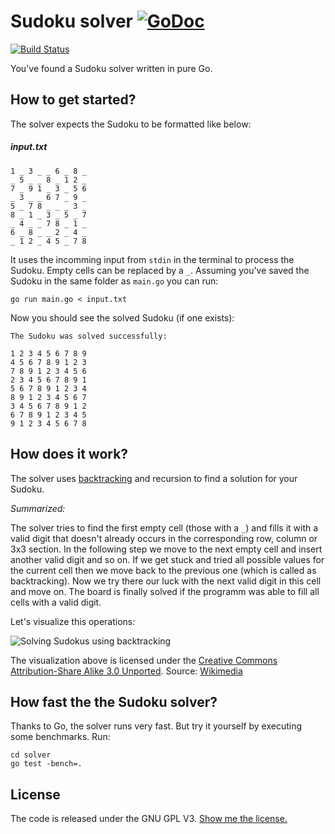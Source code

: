 # Sudoku solver [![GoDoc](https://godoc.org/github.com/digitalcraftsman/sudoku/solver?status.svg)](https://godoc.org/github.com/digitalcraftsman/sudoku/solver)
[![Build Status](https://travis-ci.org/yogesh-desai/sudoku.svg?branch=master)](https://travis-ci.org/yogesh-desai/sudoku)

You've found a Sudoku solver written in pure Go.

## How to get started?

The solver expects the Sudoku to be formatted like below:

##### input.txt

    1 _ 3 _ _ 6 _ 8 _
    _ 5 _ _ 8 _ 1 2 _
    7 _ 9 1 _ 3 _ 5 6
    _ 3 _ _ 6 7 _ 9 _
    5 _ 7 8 _ _ _ 3 _
    8 _ 1 _ 3 _ 5 _ 7
    _ 4 _ _ 7 8 _ 1 _
    6 _ 8 _ _ 2 _ 4 _
    _ 1 2 _ 4 5 _ 7 8 

It uses the incomming input from `stdin` in the terminal to process the Sudoku. Empty cells can be replaced by a `_`. Assuming you've saved the Sudoku in the same folder as `main.go` you can run:

    go run main.go < input.txt

Now you should see the solved Sudoku (if one exists):

    The Sudoku was solved successfully:
    
    1 2 3 4 5 6 7 8 9
    4 5 6 7 8 9 1 2 3
    7 8 9 1 2 3 4 5 6
    2 3 4 5 6 7 8 9 1
    5 6 7 8 9 1 2 3 4
    8 9 1 2 3 4 5 6 7
    3 4 5 6 7 8 9 1 2
    6 7 8 9 1 2 3 4 5
    9 1 2 3 4 5 6 7 8


## How does it work?

The solver uses [backtracking](https://en.wikipedia.org/wiki/Backtracking#Examples) and recursion to find a solution for your Sudoku. 

*Summarized:*

The solver tries to find the first empty cell (those with a `_`) and fills it with a valid digit that doesn't already occurs in the corresponding row, column or 3x3 section. In the following step we move to the next empty cell and insert another valid digit and so on. If we get stuck and tried all possible values for the current cell then we move back to the previous one (which is called as backtracking). Now we try there our luck with the next valid digit in this cell and move on. The board is finally solved if the programm was able to fill all cells with a valid digit.

Let's visualize this operations:

![Solving Sudokus using backtracking](https://upload.wikimedia.org/wikipedia/commons/8/8c/Sudoku_solved_by_bactracking.gif)

The visualization above is licensed under the [Creative Commons Attribution-Share Alike 3.0 Unported](https://creativecommons.org/licenses/by-sa/3.0/deed.en). Source: [Wikimedia](https://commons.wikimedia.org/wiki/File:Sudoku_solved_by_bactracking.gif)


## How fast the the Sudoku solver?

Thanks to Go, the solver runs very fast. But try it yourself by executing some benchmarks. Run:

    cd solver
    go test -bench=.


## License

The code is released under the GNU GPL V3. [Show me the license.](https://github.com/digitalcraftsman/sudoku/blob/master/LICENSE.md)